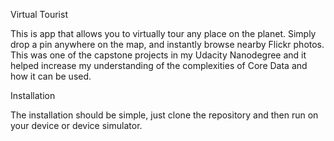 Virtual Tourist

This is app that allows you to virtually tour any place on the planet. Simply drop a pin anywhere on the map, and instantly browse nearby Flickr photos. This was one of the capstone projects in my Udacity Nanodegree and it helped increase my understanding of the complexities of Core Data and how it can be used.

Installation 

The installation should be simple, just clone the repository and then run on your device or device simulator.
